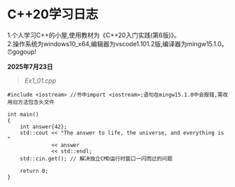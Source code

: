 # C++20学习日志
1.个人学习C++的小屋,使用教材为《C++20入门实践(第6版)》。  
2.操作系统为windows10_x64,编辑器为vscode1.101.2版,编译器为mingw15.1.0。  
⏰gogoup!

**2025年7月23日**  

> *Ex1_01.cpp*  
```
#include <iostream> //书中import <iostream>;语句在mingw15.1.0中会报错,需改用旧方法包含头文件

int main()
{
    int answer{42};
    std::cout << "The answer to life, the universe, and everything is "
              << answer
              << std::endl;
    std::cin.get(); // 解决独立CMD运行时窗口一闪而过的问题

    return 0;
}
```